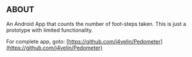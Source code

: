 ## ABOUT
An Android App that counts the number of foot-steps taken.
This is just a prototype with limited functionality.

For complete app, goto: [https://github.com/j4velin/Pedometer](https://github.com/j4velin/Pedometer) 
